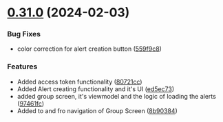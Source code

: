 # [0.31.0](https://github.com/Kshitiz1403/Alertly/compare/v0.30.1...v0.31.0) (2024-02-03)


### Bug Fixes

* color correction for alert creation button ([559f9c8](https://github.com/Kshitiz1403/Alertly/commit/559f9c8d881050cca43fff894553394c1ddab0bc))


### Features

* Added access token functionality ([80721cc](https://github.com/Kshitiz1403/Alertly/commit/80721cce1f6131d81cac3d8627c6eaf4d8aeaddf))
* Added Alert creating functionality and it's UI ([ed5ec73](https://github.com/Kshitiz1403/Alertly/commit/ed5ec73ddc817cb907c5ca72c96b6f801308849b))
* added group screen, it's viewmodel and the logic of loading the alerts ([97461fc](https://github.com/Kshitiz1403/Alertly/commit/97461fcb82f08167be9762fe03018a32bdf305f5))
* Added to and fro navigation of Group Screen ([8b90384](https://github.com/Kshitiz1403/Alertly/commit/8b903846058f881170c110f865fd13a20159ceb8))



